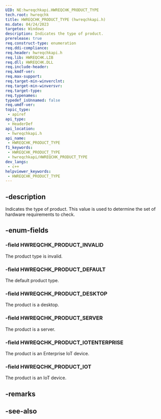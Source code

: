 ```yaml
---
UID: NE:hwreqchkapi.HWREQCHK_PRODUCT_TYPE
tech.root: hwreqchk
title: HWREQCHK_PRODUCT_TYPE (hwreqchkapi.h)
ms.date: 04/24/2023
targetos: Windows
description: Indicates the type of product.
prerelease: true
req.construct-type: enumeration
req.ddi-compliance: 
req.header: hwreqchkapi.h
req.lib: HWREQCHK.LIB
req.dll: HWREQCHK.DLL
req.include-header: 
req.kmdf-ver: 
req.max-support: 
req.target-min-winverclnt: 
req.target-min-winversvr: 
req.target-type: 
req.typenames: 
typedef_isUnnamed: false
req.umdf-ver: 
topic_type:
 - apiref
api_type:
 - HeaderDef
api_location:
 - hwreqchkapi.h
api_name:
 - HWREQCHK_PRODUCT_TYPE
f1_keywords:
 - HWREQCHK_PRODUCT_TYPE
 - hwreqchkapi/HWREQCHK_PRODUCT_TYPE
dev_langs:
 - c++
helpviewer_keywords:
 - HWREQCHK_PRODUCT_TYPE
---
```


## -description

Indicates the type of product. This value is used to determine the set of hardware requirements to check.

## -enum-fields

### -field HWREQCHK_PRODUCT_INVALID

The product type is invalid.

### -field HWREQCHK_PRODUCT_DEFAULT

The default product type.

### -field HWREQCHK_PRODUCT_DESKTOP

The product is a desktop.

### -field HWREQCHK_PRODUCT_SERVER

The product is a server.

### -field HWREQCHK_PRODUCT_IOTENTERPRISE

The product is an Enterprise IoT device.

### -field HWREQCHK_PRODUCT_IOT

The product is an IoT device.

## -remarks

## -see-also
